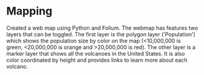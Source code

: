 # Mapping
Created a web map using Python and Folium. The webmap has features two layers that can be toggled. The first layer is the polygon layer ('Population') which shows the population size by color on the map (<10,000,000 is green, <20,000,000 is orange and >20,000,000 is red). The other layer is a marker layer that shows all the volcanoes in the United States. It is also color coordinated by height and provides links to learn more about each volcano.
